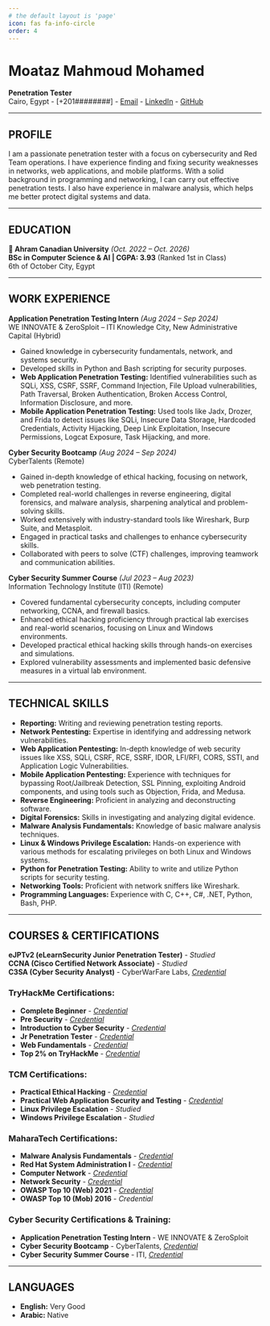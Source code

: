 ```yaml
---
# the default layout is 'page'
icon: fas fa-info-circle
order: 4
---
```


<!-- > Add Markdown syntax content to file `_tabs/about.md`{: .filepath } and it will show up on this page.
{: .prompt-tip } -->

<!-- ![Banner](v0/b/xredrag0n.appspot.com/o/0xReDrag0n-banner.jpg?alt=media&token=34522c95-7860-4db4-a342-5ede8890320e)   -->

# Moataz Mahmoud Mohamed
**Penetration Tester**  
Cairo, Egypt - [+201########] - [Email](mailto:Moataz404Mahmoud@gmail.com) - [LinkedIn](https://www.linkedin.com/in/0xmoataz/) - [GitHub](https://github.com/MoatazMahmoud404)

---
## <i class="fas fa-user"></i> PROFILE

I am a passionate penetration tester with a focus on cybersecurity and Red Team operations. I have experience finding and fixing security weaknesses in networks, web applications, and mobile platforms. With a solid background in programming and networking, I can carry out effective penetration tests. I also have experience in malware analysis, which helps me better protect digital systems and data.

---
## <i class="fas fa-graduation-cap"></i> EDUCATION

**🍁 Ahram Canadian University**  _(Oct. 2022 – Oct. 2026)_  
**BSc in Computer Science & AI | CGPA: 3.93** (Ranked 1st in Class)  
6th of October City, Egypt  

---
## <i class="fas fa-briefcase"></i> WORK EXPERIENCE

**Application Penetration Testing Intern**  _(Aug 2024 – Sep 2024)_  
WE INNOVATE & ZeroSploit – ITI Knowledge City, New Administrative Capital (Hybrid)  

- Gained knowledge in cybersecurity fundamentals, network, and systems security.
- Developed skills in Python and Bash scripting for security purposes.
- **Web Application Penetration Testing:** Identified vulnerabilities such as SQLi, XSS, CSRF, SSRF, Command Injection, File Upload vulnerabilities, Path Traversal, Broken Authentication, Broken Access Control, Information Disclosure, and more.
- **Mobile Application Penetration Testing:** Used tools like Jadx, Drozer, and Frida to detect issues like SQLi, Insecure Data Storage, Hardcoded Credentials, Activity Hijacking, Deep Link Exploitation, Insecure Permissions, Logcat Exposure, Task Hijacking, and more.

**Cyber Security Bootcamp**  _(Aug 2024 – Sep 2024)_  
CyberTalents (Remote)  

- Gained in-depth knowledge of ethical hacking, focusing on network, web penetration testing.
- Completed real-world challenges in reverse engineering, digital forensics, and malware analysis, sharpening analytical and problem-solving skills.
- Worked extensively with industry-standard tools like Wireshark, Burp Suite, and Metasploit.
- Engaged in practical tasks and challenges to enhance cybersecurity skills.
- Collaborated with peers to solve (CTF) challenges, improving teamwork and communication abilities.

**Cyber Security Summer Course**  _(Jul 2023 – Aug 2023)_  
Information Technology Institute (ITI) (Remote)  

- Covered fundamental cybersecurity concepts, including computer networking, CCNA, and firewall basics.
- Enhanced ethical hacking proficiency through practical lab exercises and real-world scenarios, focusing on Linux and Windows environments.
- Developed practical ethical hacking skills through hands-on exercises and simulations.
- Explored vulnerability assessments and implemented basic defensive measures in a virtual lab environment.

---
## <i class="fas fa-code"></i> TECHNICAL SKILLS

- **Reporting:** Writing and reviewing penetration testing reports.
- **Network Pentesting:** Expertise in identifying and addressing network vulnerabilities.
- **Web Application Pentesting:** In-depth knowledge of web security issues like XSS, SQLi, CSRF, RCE, SSRF, IDOR, LFI/RFI, CORS, SSTI, and Application Logic Vulnerabilities.
- **Mobile Application Pentesting:** Experience with techniques for bypassing Root/Jailbreak Detection, SSL Pinning, exploiting Android components, and using tools such as Objection, Frida, and Medusa.
- **Reverse Engineering:** Proficient in analyzing and deconstructing software.
- **Digital Forensics:** Skills in investigating and analyzing digital evidence.
- **Malware Analysis Fundamentals:** Knowledge of basic malware analysis techniques.
- **Linux & Windows Privilege Escalation:** Hands-on experience with various methods for escalating privileges on both Linux and Windows systems.
- **Python for Penetration Testing:** Ability to write and utilize Python scripts for security testing.
- **Networking Tools:** Proficient with network sniffers like Wireshark.
- **Programming Languages:** Experience with C, C++, C#, .NET, Python, Bash, PHP.

---
## <i class="fa-solid fa-stamp"></i> COURSES & CERTIFICATIONS

**eJPTv2 (eLearnSecurity Junior Penetration Tester)** - _Studied_  
**CCNA (Cisco Certified Network Associate)** - _Studied_  
**C3SA (Cyber Security Analyst)** - CyberWarFare Labs, [_Credential_](https://drive.google.com/file/d/1Z3AhhUvYYRdGZanQRsP2XYQG87DJ72j2/view?usp=sharing)

### TryHackMe Certifications:
- **Complete Beginner** - [_Credential_](https://tryhackme-certificates.s3-eu-west-1.amazonaws.com/THM-6VMIOCXKQA.png)
- **Pre Security** - [_Credential_](https://tryhackme-certificates.s3-eu-west-1.amazonaws.com/THM-F5KXYISZUL.png)
- **Introduction to Cyber Security** - [_Credential_](https://tryhackme-certificates.s3-eu-west-1.amazonaws.com/THM-EPRKVCEJER.png)
- **Jr Penetration Tester** - [_Credential_](https://tryhackme-certificates.s3-eu-west-1.amazonaws.com/THM-P9PJSPXWLH.png)
- **Web Fundamentals** - [_Credential_](https://tryhackme-certificates.s3-eu-west-1.amazonaws.com/THM-MXDTCBJWXK.png)
- **Top 2% on TryHackMe** - [_Credential_](https://tryhackme.com/p/0xReDrag0n)

### TCM Certifications:
- **Practical Ethical Hacking** - [_Credential_](https://drive.google.com/file/d/1UBQAOwK7psuBVTgkyws41ognAoqrN6-2/view?usp=drive_link)
- **Practical Web Application Security and Testing** - [_Credential_](https://drive.google.com/file/d/1dBYS3IPKe4qp9fZGw_yG9PjA-pP3h3Co/view?usp=drive_link)
- **Linux Privilege Escalation** - _Studied_  
- **Windows Privilege Escalation** - _Studied_

### MaharaTech Certifications:
- **Malware Analysis Fundamentals** - [_Credential_](https://maharatech.gov.eg/mod/customcert/verify_certificate.php?contextid=1&code=KUnZvB4vjw&lang=en)
- **Red Hat System Administration I** - [_Credential_](https://maharatech.gov.eg/mod/customcert/verify_certificate.php?contextid=1&code=dsQoYMnlOD&lang=en)
- **Computer Network** - [_Credential_](https://maharatech.gov.eg/mod/customcert/verify_certificate.php?contextid=1&code=QkfOsqDEQb&lang=en)
- **Network Security** - [_Credential_](https://maharatech.gov.eg/mod/customcert/verify_certificate.php?contextid=1&code=F4Rc6M4Oax&lang=en)
- **OWASP Top 10 (Web) 2021** - [_Credential_](https://maharatech.gov.eg/mod/customcert/verify_certificate.php?contextid=1&code=7nHstz1h5d&lang=en)
- **OWASP Top 10 (Mob) 2016** - _Credential_

### Cyber Security Certifications & Training:
- **Application Penetration Testing Intern** - WE INNOVATE & ZeroSploit  
- **Cyber Security Bootcamp** - CyberTalents, [_Credential_](https://drive.google.com/file/d/1MVjfiCghwV4vse4hkgrybKNB5lSJybXo/view?usp=drive_link)
- **Cyber Security Summer Course** - ITI, [_Credential_](https://drive.google.com/file/d/1zpJmbvz5IQ7FKTdIc4JyPWMPMQlncmZO/view?usp=drive_link)

---
## <i class="fas fa-language"></i> LANGUAGES

- **English:** Very Good  
- **Arabic:** Native
